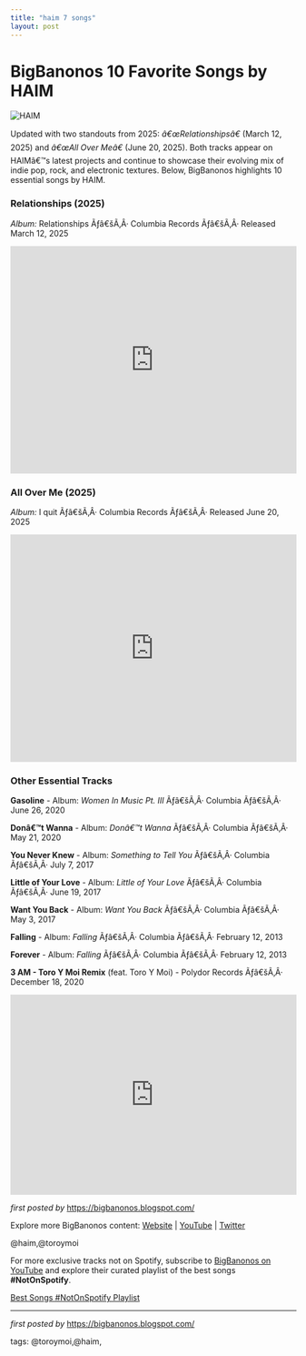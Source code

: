 ```yaml
---
title: "haim 7 songs"
layout: post
---
```

<h1>BigBanonos 10 Favorite Songs by HAIM</h1> <img alt="HAIM" src="https://people.com/thmb/utZLLvl3Zl7hDChsk_qsh3VnXag=/1500x0/filters:no_upscale():max_bytes(150000):strip_icc():focal(1027x405:1029x407)/haim-1-e75bd47114cb4291b9655daac5afae9c.jpg" /> <p>Updated with two standouts from 2025: <em>â€œRelationshipsâ€</em> (March 12, 2025) and <em>â€œAll Over Meâ€</em> (June 20, 2025). Both tracks appear on HAIMâ€™s latest projects and continue to showcase their evolving mix of indie pop, rock, and electronic textures. Below, BigBanonos highlights 10 essential songs by HAIM.</p> <h3>Relationships (2025)</h3>
<p><em>Album:</em> Relationships Ãƒâ€šÃ‚Â· Columbia Records Ãƒâ€šÃ‚Â· Released March 12, 2025</p>
<iframe width="100%" height="400" src="https://www.youtube.com/embed/dOI_QTmK8Ks" title="HAIM - Relationships (Official Video)" frameborder="0" allow="accelerometer; autoplay; clipboard-write; encrypted-media; gyroscope; picture-in-picture; web-share" allowfullscreen></iframe> <h3>All Over Me (2025)</h3>
<p><em>Album:</em> I quit Ãƒâ€šÃ‚Â· Columbia Records Ãƒâ€šÃ‚Â· Released June 20, 2025</p>
<iframe width="100%" height="400" src="https://www.youtube.com/embed/CIDy7tMnQvs" title="HAIM - All Over Me (Official Video)" frameborder="0" allow="accelerometer; autoplay; clipboard-write; encrypted-media; gyroscope; picture-in-picture; web-share" allowfullscreen></iframe> <h3>Other Essential Tracks</h3>
<p><strong>Gasoline</strong> - Album: <em>Women In Music Pt. III</em> Ãƒâ€šÃ‚Â· Columbia Ãƒâ€šÃ‚Â· June 26, 2020</p>
<p><strong>Donâ€™t Wanna</strong> - Album: <em>Donâ€™t Wanna</em> Ãƒâ€šÃ‚Â· Columbia Ãƒâ€šÃ‚Â· May 21, 2020</p>
<p><strong>You Never Knew</strong> - Album: <em>Something to Tell You</em> Ãƒâ€šÃ‚Â· Columbia Ãƒâ€šÃ‚Â· July 7, 2017</p>
<p><strong>Little of Your Love</strong> - Album: <em>Little of Your Love</em> Ãƒâ€šÃ‚Â· Columbia Ãƒâ€šÃ‚Â· June 19, 2017</p>
<p><strong>Want You Back</strong> - Album: <em>Want You Back</em> Ãƒâ€šÃ‚Â· Columbia Ãƒâ€šÃ‚Â· May 3, 2017</p>
<p><strong>Falling</strong> - Album: <em>Falling</em> Ãƒâ€šÃ‚Â· Columbia Ãƒâ€šÃ‚Â· February 12, 2013</p>
<p><strong>Forever</strong> - Album: <em>Falling</em> Ãƒâ€šÃ‚Â· Columbia Ãƒâ€šÃ‚Â· February 12, 2013</p>
<p><strong>3 AM - Toro Y Moi Remix</strong> (feat. Toro Y Moi) - Polydor Records Ãƒâ€šÃ‚Â· December 18, 2020</p> <div> <iframe allow="autoplay; clipboard-write; encrypted-media; fullscreen; picture-in-picture" allowfullscreen="" frameborder="0" height="352" loading="lazy" src="https://open.spotify.com/embed/playlist/5DxbShzAvisPweEByfzHUS?utm_source=generator" width="100%"></iframe>
</div> <p><em>first posted by</em> <a href="https://bigbanonos.blogspot.com/">https://bigbanonos.blogspot.com/</a></p> <div> <p>Explore more BigBanonos content: <a href="https://bigbanonos.blogspot.com/">Website</a> | <a href="https://www.youtube.com/@BigBanonos">YouTube</a> | <a href="https://x.com/bigbanonos">Twitter</a></p>
</div> <!--Tags-->
<p>@haim,@toroymoi</p>


<!--Subscribe and Playlist Links-->
<div>
    <p>For more exclusive tracks not on Spotify, subscribe to <a href="https://www.youtube.com/@BigBanonos" target="_blank">BigBanonos on YouTube</a> and explore their curated playlist of the best songs <strong>#NotOnSpotify</strong>.</p>
    <p><a href="https://www.youtube.com/playlist?list=PLtuNtuTatqI0kFahUCbtbfenC_ET5O_tr" target="_blank">Best Songs #NotOnSpotify Playlist<br /></a></p></div>

<hr />

<p><em>first posted by</em> <a href="https://bigbanonos.blogspot.com/" rel="noopener" target="_new">https://bigbanonos.blogspot.com/</a></p>

<p>tags: @toroymoi,@haim,</p>
